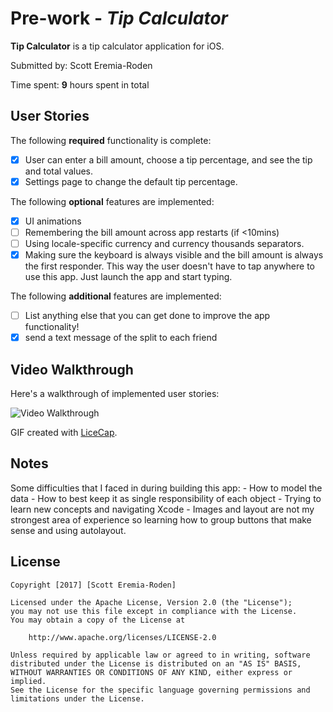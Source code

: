 # Pre-work - *Tip Calculator*

**Tip Calculator** is a tip calculator application for iOS.

Submitted by: Scott Eremia-Roden

Time spent: **9** hours spent in total

## User Stories

The following **required** functionality is complete:

* [x] User can enter a bill amount, choose a tip percentage, and see the tip and total values.
* [x] Settings page to change the default tip percentage.

The following **optional** features are implemented:
* [x] UI animations
* [ ] Remembering the bill amount across app restarts (if <10mins)
* [ ] Using locale-specific currency and currency thousands separators.
* [x] Making sure the keyboard is always visible and the bill amount is always the first responder. This way the user doesn't have to tap anywhere to use this app. Just launch the app and start typing.

The following **additional** features are implemented:

- [ ] List anything else that you can get done to improve the app functionality!
- [x] send a text message of the split to each friend

## Video Walkthrough 

Here's a walkthrough of implemented user stories:

![Video Walkthrough](http://i.imgur.com/VdWmL1d.gif)

GIF created with [LiceCap](http://www.cockos.com/licecap/).

## Notes

Some difficulties that I faced in during building this app:
    - How to model the data
    - How to best keep it as single responsibility of each object
    - Trying to learn new concepts and navigating Xcode
    - Images and layout are not my strongest area of experience so learning how to group buttons that make sense and using autolayout.

## License

    Copyright [2017] [Scott Eremia-Roden]

    Licensed under the Apache License, Version 2.0 (the "License");
    you may not use this file except in compliance with the License.
    You may obtain a copy of the License at

        http://www.apache.org/licenses/LICENSE-2.0

    Unless required by applicable law or agreed to in writing, software
    distributed under the License is distributed on an "AS IS" BASIS,
    WITHOUT WARRANTIES OR CONDITIONS OF ANY KIND, either express or implied.
    See the License for the specific language governing permissions and
    limitations under the License.
